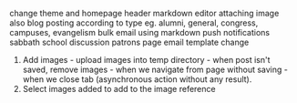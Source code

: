 change theme and homepage header
markdown editor attaching image also
blog posting according to type eg. alumni, general, congress, campuses, evangelism
bulk email using markdown
push notifications
sabbath school discussion
patrons page
email template change

1. Add images - upload images into temp directory - when post isn't saved, remove images - when we navigate from page without saving - when we close tab (asynchronous action without any result).
2. Select images added to add to the image reference 